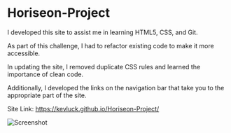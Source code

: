 # Horiseon-Project
I developed this site to assist me in learning HTML5, CSS, and Git. 

As part of this challenge, I had to refactor existing code to make it more accessible.

In updating the site, I removed duplicate CSS rules and learned the importance of clean code. 

Additionally, I developed the links on the navigation bar that take you to the appropriate part of the site.

Site Link: https://kevluck.github.io/Horiseon-Project/

![Screenshot](https://user-images.githubusercontent.com/116979866/204190532-32a43ba4-45a1-4673-b8e7-e2db0393d9d6.png)
